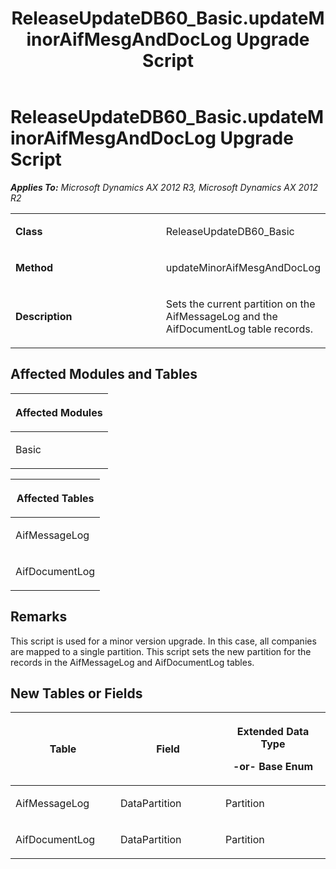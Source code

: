 ﻿---
title: ReleaseUpdateDB60_Basic.updateMinorAifMesgAndDocLog Upgrade Script
TOCTitle: ReleaseUpdateDB60_Basic.updateMinorAifMesgAndDocLog Upgrade Script
ms:assetid: a2bd2529-9c8b-3a81-e26b-003bb4a25b23
ms:mtpsurl: https://msdn.microsoft.com/en-us/library/JJ736752(v=AX.60)
ms:contentKeyID: 49710184
ms.date: 05/18/2015
mtps_version: v=AX.60
---

# ReleaseUpdateDB60\_Basic.updateMinorAifMesgAndDocLog Upgrade Script 


_**Applies To:** Microsoft Dynamics AX 2012 R3, Microsoft Dynamics AX 2012 R2_

<table>
<colgroup>
<col style="width: 50%" />
<col style="width: 50%" />
</colgroup>
<tbody>
<tr class="odd">
<td><p><strong>Class</strong></p></td>
<td><p>ReleaseUpdateDB60_Basic</p></td>
</tr>
<tr class="even">
<td><p><strong>Method</strong></p></td>
<td><p>updateMinorAifMesgAndDocLog</p></td>
</tr>
<tr class="odd">
<td><p><strong>Description</strong></p></td>
<td><p>Sets the current partition on the AifMessageLog and the AifDocumentLog table records.</p></td>
</tr>
</tbody>
</table>


## Affected Modules and Tables

<table>
<colgroup>
<col style="width: 100%" />
</colgroup>
<thead>
<tr class="header">
<th><p>Affected Modules</p></th>
</tr>
</thead>
<tbody>
<tr class="odd">
<td><p>Basic</p></td>
</tr>
</tbody>
</table>


<table>
<colgroup>
<col style="width: 100%" />
</colgroup>
<thead>
<tr class="header">
<th><p>Affected Tables</p></th>
</tr>
</thead>
<tbody>
<tr class="odd">
<td><p>AifMessageLog</p></td>
</tr>
<tr class="even">
<td><p>AifDocumentLog</p></td>
</tr>
</tbody>
</table>


## Remarks

This script is used for a minor version upgrade. In this case, all companies are mapped to a single partition. This script sets the new partition for the records in the AifMessageLog and AifDocumentLog tables.

## New Tables or Fields

<table>
<colgroup>
<col style="width: 33%" />
<col style="width: 33%" />
<col style="width: 33%" />
</colgroup>
<thead>
<tr class="header">
<th><p>Table</p></th>
<th><p>Field</p></th>
<th><p>Extended Data Type</p>
<p>-or- Base Enum</p></th>
</tr>
</thead>
<tbody>
<tr class="odd">
<td><p>AifMessageLog</p></td>
<td><p>DataPartition</p></td>
<td><p>Partition</p></td>
</tr>
<tr class="even">
<td><p>AifDocumentLog</p></td>
<td><p>DataPartition</p></td>
<td><p>Partition</p></td>
</tr>
</tbody>
</table>

  


